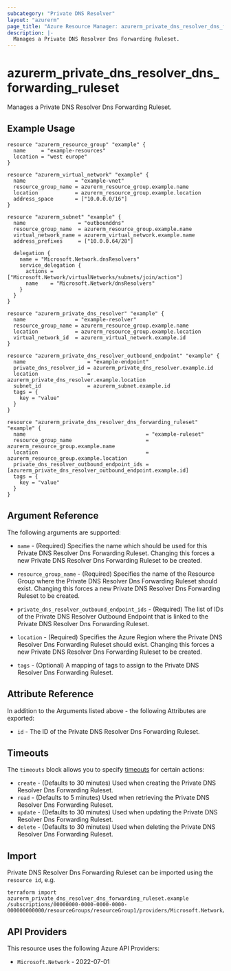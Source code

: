 ```yaml
---
subcategory: "Private DNS Resolver"
layout: "azurerm"
page_title: "Azure Resource Manager: azurerm_private_dns_resolver_dns_forwarding_ruleset"
description: |-
  Manages a Private DNS Resolver Dns Forwarding Ruleset.
---
```


# azurerm_private_dns_resolver_dns_forwarding_ruleset

Manages a Private DNS Resolver Dns Forwarding Ruleset.

## Example Usage

```hcl
resource "azurerm_resource_group" "example" {
  name     = "example-resources"
  location = "west europe"
}

resource "azurerm_virtual_network" "example" {
  name                = "example-vnet"
  resource_group_name = azurerm_resource_group.example.name
  location            = azurerm_resource_group.example.location
  address_space       = ["10.0.0.0/16"]
}

resource "azurerm_subnet" "example" {
  name                 = "outbounddns"
  resource_group_name  = azurerm_resource_group.example.name
  virtual_network_name = azurerm_virtual_network.example.name
  address_prefixes     = ["10.0.0.64/28"]

  delegation {
    name = "Microsoft.Network.dnsResolvers"
    service_delegation {
      actions = ["Microsoft.Network/virtualNetworks/subnets/join/action"]
      name    = "Microsoft.Network/dnsResolvers"
    }
  }
}

resource "azurerm_private_dns_resolver" "example" {
  name                = "example-resolver"
  resource_group_name = azurerm_resource_group.example.name
  location            = azurerm_resource_group.example.location
  virtual_network_id  = azurerm_virtual_network.example.id
}

resource "azurerm_private_dns_resolver_outbound_endpoint" "example" {
  name                    = "example-endpoint"
  private_dns_resolver_id = azurerm_private_dns_resolver.example.id
  location                = azurerm_private_dns_resolver.example.location
  subnet_id               = azurerm_subnet.example.id
  tags = {
    key = "value"
  }
}

resource "azurerm_private_dns_resolver_dns_forwarding_ruleset" "example" {
  name                                       = "example-ruleset"
  resource_group_name                        = azurerm_resource_group.example.name
  location                                   = azurerm_resource_group.example.location
  private_dns_resolver_outbound_endpoint_ids = [azurerm_private_dns_resolver_outbound_endpoint.example.id]
  tags = {
    key = "value"
  }
}
```

## Argument Reference

The following arguments are supported:

* `name` - (Required) Specifies the name which should be used for this Private DNS Resolver Dns Forwarding Ruleset. Changing this forces a new Private DNS Resolver Dns Forwarding Ruleset to be created.

* `resource_group_name` - (Required) Specifies the name of the Resource Group where the Private DNS Resolver Dns Forwarding Ruleset should exist. Changing this forces a new Private DNS Resolver Dns Forwarding Ruleset to be created.

* `private_dns_resolver_outbound_endpoint_ids` - (Required) The list of IDs of the Private DNS Resolver Outbound Endpoint that is linked to the Private DNS Resolver Dns Forwarding Ruleset.

* `location` - (Required) Specifies the Azure Region where the Private DNS Resolver Dns Forwarding Ruleset should exist. Changing this forces a new Private DNS Resolver Dns Forwarding Ruleset to be created.

* `tags` - (Optional) A mapping of tags to assign to the Private DNS Resolver Dns Forwarding Ruleset.

## Attribute Reference

In addition to the Arguments listed above - the following Attributes are exported:

* `id` - The ID of the Private DNS Resolver Dns Forwarding Ruleset.

## Timeouts

The `timeouts` block allows you to specify [timeouts](https://developer.hashicorp.com/terraform/language/resources/configure#define-operation-timeouts) for certain actions:

* `create` - (Defaults to 30 minutes) Used when creating the Private DNS Resolver Dns Forwarding Ruleset.
* `read` - (Defaults to 5 minutes) Used when retrieving the Private DNS Resolver Dns Forwarding Ruleset.
* `update` - (Defaults to 30 minutes) Used when updating the Private DNS Resolver Dns Forwarding Ruleset.
* `delete` - (Defaults to 30 minutes) Used when deleting the Private DNS Resolver Dns Forwarding Ruleset.

## Import

Private DNS Resolver Dns Forwarding Ruleset can be imported using the `resource id`, e.g.

```shell
terraform import azurerm_private_dns_resolver_dns_forwarding_ruleset.example /subscriptions/00000000-0000-0000-0000-000000000000/resourceGroups/resourceGroup1/providers/Microsoft.Network/dnsForwardingRulesets/dnsForwardingRuleset1
```

## API Providers
<!-- This section is generated, changes will be overwritten -->
This resource uses the following Azure API Providers:

* `Microsoft.Network` - 2022-07-01
